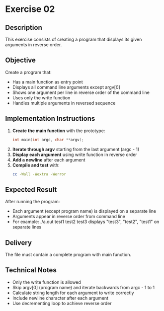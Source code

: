 # Exercise 02
## Description
This exercise consists of creating a program that displays its given arguments in reverse order.
## Objective
Create a program that:
- Has a main function as entry point
- Displays all command line arguments except argv[0]
- Shows one argument per line in reverse order of the command line
- Uses only the write function
- Handles multiple arguments in reversed sequence
## Implementation Instructions
1. **Create the main function** with the prototype:
   ```c
   int main(int argc, char **argv);
   ```
2. **Iterate through argv** starting from the last argument (argc - 1)
3. **Display each argument** using write function in reverse order
4. **Add a newline** after each argument
5. **Compile and test** with:
   ```bash
   cc -Wall -Wextra -Werror
   ```
## Expected Result
After running the program:
- Each argument (except program name) is displayed on a separate line
- Arguments appear in reverse order from command line
- For example: ./a.out test1 test2 test3 displays "test3", "test2", "test1" on separate lines
## Delivery
The file must contain a complete program with main function.
## Technical Notes
- Only the write function is allowed
- Skip argv[0] (program name) and iterate backwards from argc - 1 to 1
- Calculate string length for each argument to write correctly
- Include newline character after each argument
- Use decrementing loop to achieve reverse order
